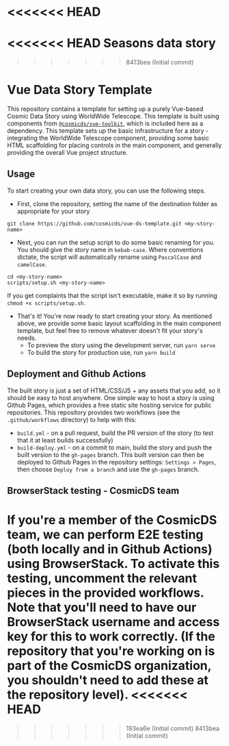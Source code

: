<<<<<<< HEAD
=======
<<<<<<< HEAD
Seasons data story
=======
>>>>>>> 8413bea (Initial commit)
# Vue Data Story Template

This repository contains a template for setting up a purely Vue-based Cosmic Data Story using WorldWide Telescope. This template is built using components from [`@cosmicds/vue-toolkit`](https://github.com/cosmicds/vue-toolkit), which is included here as a dependency. This template sets up the basic infrastructure for a story - integrating the WorldWide Telescope component, providing some basic HTML scaffolding for placing controls in the main component, and generally providing the overall Vue project structure.

## Usage

To start creating your own data story, you can use the following steps.

* First, clone the repository, setting the name of the destination folder as appropriate for your story
```
git clone https://github.com/cosmicds/vue-ds-template.git <my-story-name>
```
* Next, you can run the setup script to do some basic renaming for you. You should give the story name in `kebab-case`. Where conventions dictate, the script will automatically rename using `PascalCase` and `camelCase`.
```
cd <my-story-name>
scripts/setup.sh <my-story-name>
```
If you get complaints that the script isn't executable, make it so by running `chmod +x scripts/setup.sh`.

* That's it! You're now ready to start creating your story. As mentioned above, we provide some basic layout scaffolding in the main component template, but feel free to remove whatever doesn't fit your story's needs.
    - To preview the story using the development server, run `yarn serve`
    - To build the story for production use, run `yarn build`

## Deployment and Github Actions

The built story is just a set of HTML/CSS/JS + any assets that you add, so it should be easy to host anywhere. One simple way to host a story is using Github Pages, which provides a free static site hosting service for public repositories. This repository provides two workflows (see the `.github/workflows` directory) to help with this:
* `build.yml` - on a pull request, build the PR version of the story (to test that it at least builds successfully)
* `build-deploy.yml` - on a commit to main, build the story and push the built version to the `gh-pages` branch. This built version can then be deployed to Github Pages in the repository settings: `Settings > Pages`, then choose `Deploy from a branch` and use the `gh-pages` branch.

## BrowserStack testing - CosmicDS team

If you're a member of the CosmicDS team, we can perform E2E testing (both locally and in Github Actions) using BrowserStack. To activate this testing, uncomment the relevant pieces in the provided workflows. Note that you'll need to have our BrowserStack username and access key for this to work correctly. (If the repository that you're working on is part of the CosmicDS organization, you shouldn't need to add these at the repository level).
<<<<<<< HEAD
=======
>>>>>>> 193ea6e (Initial commit)
>>>>>>> 8413bea (Initial commit)
